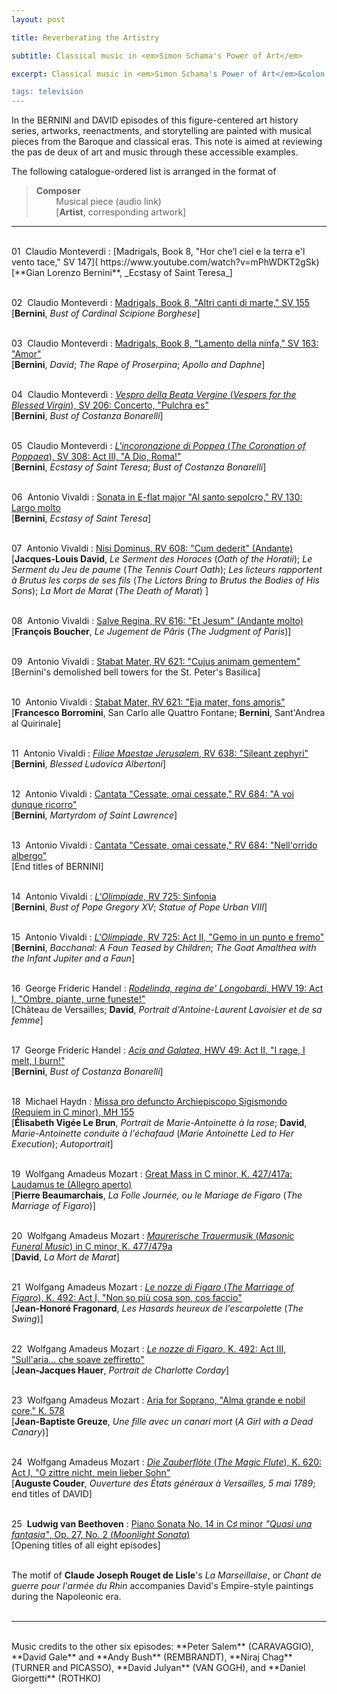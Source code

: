 ```yaml
---
layout: post

title: Reverberating the Artistry

subtitle: Classical music in <em>Simon Schama's Power of Art</em>

excerpt: Classical music in <em>Simon Schama's Power of Art</em>&colon; Gian Lorenzo Bernini and Jacques-Louis David echoed with Monteverdi, Vivaldi, Handel, Hadyn, and Mozart <br />

tags: television
---
```


In the BERNINI and DAVID episodes of this figure-centered art history series, artworks, reenactments, and storytelling are painted with musical pieces from the Baroque and classical eras. This note is aimed at reviewing the pas de deux of art and music through these accessible examples. 

The following catalogue-ordered list is arranged in the format of
> **Composer** <br />
> &nbsp; &nbsp; &nbsp; &nbsp; Musical piece (audio link) <br />
> &nbsp; &nbsp; &nbsp; &nbsp; [**Artist**, corresponding artwork]  

----
<br />
01&nbsp; Claudio Monteverdi
: [Madrigals, Book 8, "Hor che’l ciel e la terra e'l vento tace," SV 147](
https://www.youtube.com/watch?v=mPhWDKT2gSk)
<br />
[**Gian Lorenzo Bernini**, _Ecstasy of Saint Teresa_]
<br /><br />


02&nbsp; Claudio Monteverdi
: [Madrigals, Book 8, "Altri canti di marte," SV 155](
https://www.youtube.com/watch?v=1Z1tpAsA2M8)
<br />
[**Bernini**, _Bust of Cardinal Scipione Borghese_]
<br /><br />


03&nbsp; Claudio Monteverdi 
: [Madrigals, Book 8, "Lamento della ninfa," SV 163: "Amor"](
https://www.youtube.com/watch?v=N3XVvUxcIY0) 
<br />
[**Bernini**, _David_; _The Rape of Proserpina_; _Apollo and Daphne_]
<br /><br />


04&nbsp; Claudio Monteverdi 
: [_Vespro della Beata Vergine_ (_Vespers for the Blessed Virgin_), SV 206: Concerto, "Pulchra es"](
https://www.youtube.com/watch?v=XIsliS7oz8s) 
<br />
[**Bernini**, _Bust of Costanza Bonarelli_]
<br /><br />


05&nbsp; Claudio Monteverdi 
: [_L'incoronazione di Poppea_ (_The Coronation of Poppaea_), SV 308: Act III, "A Dio, Roma!"](
https://www.youtube.com/watch?v=ODZ1laysiFI)
<br />
[**Bernini**, _Ecstasy of Saint Teresa_; _Bust of Costanza Bonarelli_]
<br /><br />


06&nbsp; Antonio Vivaldi
: [Sonata in E-flat major "Al santo sepolcro," RV 130: Largo molto](
https://www.youtube.com/watch?v=OJQ04_y6e6c)
<br />
[**Bernini**, _Ecstasy of Saint Teresa_]
<br /><br />


07&nbsp; Antonio Vivaldi
: [Nisi Dominus, RV 608: "Cum dederit" (Andante)](
https://www.youtube.com/watch?v=Bxp74hB-4Zw)
<br />
[**Jacques-Louis David**, _Le Serment des Horaces_ (_Oath of the Horatii_);
_Le Serment du Jeu de paume_ (_The Tennis Court Oath_); 
_Les licteurs rapportent à Brutus les corps de ses fils_ (_The Lictors Bring to Brutus the Bodies of His Sons_);
_La Mort de Marat_ (_The Death of Marat_)
]
<br /><br />


08&nbsp; Antonio Vivaldi
: [Salve Regina, RV 616: "Et Jesum" (Andante molto)](
https://www.youtube.com/watch?v=wqAx99Cigig)
<br />
[**François Boucher**, _Le Jugement de Pâris_ (_The Judgment of Paris_)]
<br /><br />


09&nbsp; Antonio Vivaldi
: [Stabat Mater, RV 621: "Cujus animam gementem"](
https://www.youtube.com/watch?v=Dzg91IyhIt8)
<br />
[Bernini's demolished bell towers for the St. Peter's Basilica]
<br /><br />


10&nbsp; Antonio Vivaldi
: [Stabat Mater, RV 621: "Eja mater, fons amoris"](
https://www.youtube.com/watch?v=j5lkTEKQiXM)
<br />
[**Francesco Borromini**, San Carlo alle Quattro Fontane; **Bernini**, Sant'Andrea al Quirinale]
<br /><br />


11&nbsp; Antonio Vivaldi
: [_Filiae Maestae Jerusalem_, RV 638: "Sileant zephyri"](
https://www.youtube.com/watch?v=zIxXMIie9XI)
<br />
[**Bernini**, _Blessed Ludovica Albertoni_]
<br /><br />


12&nbsp; Antonio Vivaldi
: [Cantata "Cessate, omai cessate," RV 684: "A voi dunque ricorro"](
https://www.youtube.com/watch?v=zTXdQuWiWAw)
<br />
[**Bernini**, _Martyrdom of Saint Lawrence_]
<br /><br />


13&nbsp; Antonio Vivaldi
: [Cantata "Cessate, omai cessate," RV 684: "Nell'orrido albergo"](
https://www.youtube.com/watch?v=66OJIcGSkKs)
<br />
[End titles of BERNINI]
<br /><br />

14&nbsp; Antonio Vivaldi
: [_L'Olimpiade_, RV 725: Sinfonia](
https://www.youtube.com/watch?v=2QYuh9D1JEo)
<br />
[**Bernini**, _Bust of Pope Gregory XV_; _Statue of Pope Urban VIII_]
<br /><br />


15&nbsp; Antonio Vivaldi
: [_L'Olimpiade_, RV 725: Act II, "Gemo in un punto e fremo"](
https://www.youtube.com/watch?v=VHUiG1TpBGU)
<br />
[**Bernini**, _Bacchanal: A Faun Teased by Children_; _The Goat Amalthea with the Infant Jupiter and a Faun_]
<br /><br />


16&nbsp; George Frideric Handel
: [_Rodelinda, regina de' Longobardi_, HWV 19: Act I, "Ombre, piante, urne funeste!"](
https://www.youtube.com/watch?v=RmeFTM80NDk)
<br />
[Château de Versailles; **David**, _Portrait d'Antoine-Laurent Lavoisier et de sa femme_]
<br /><br />


17&nbsp; George Frideric Handel
: [_Acis and Galatea_, HWV 49: Act II, "I rage, I melt, I burn!"](
https://www.youtube.com/watch?v=20Wy7kK_wGc)
<br />
[**Bernini**, _Bust of Costanza Bonarelli_]
<br /><br />


18&nbsp; Michael Haydn
: [Missa pro defuncto Archiepiscopo Sigismondo (Requiem in C minor), MH 155](
https://www.youtube.com/watch?v=EUKFK2ezoCQ&t=21s)
<br />
[**Élisabeth Vigée Le Brun**, _Portrait de Marie-Antoinette à la rose_; **David**, _Marie-Antoinette conduite à l'échafaud_ (_Marie Antoinette Led to Her Execution_); _Autoportrait_]
<br /><br />


19&nbsp; Wolfgang Amadeus Mozart
: [Great Mass in C minor, K. 427/417a: Laudamus te (Allegro aperto)](
https://www.youtube.com/watch?v=czpbVZI5-Pk)
<br />
[**Pierre Beaumarchais**, _La Folle Journée, ou le Mariage de Figaro_ (_The Marriage of Figaro_)]
<br /><br />


20&nbsp; Wolfgang Amadeus Mozart
: [_Maurerische Trauermusik_ (_Masonic Funeral Music_) in C minor, K. 477/479a](
https://www.youtube.com/watch?v=eX9V768gCso)
<br />
[**David**, _La Mort de Marat_]
<br /><br />


21&nbsp; Wolfgang Amadeus Mozart
: [_Le nozze di Figaro_ (_The Marriage of Figaro_), K. 492: Act I, "Non so più cosa son, cos faccio"](
https://www.youtube.com/watch?v=nGTBCWnwzgI)
<br />
[**Jean-Honoré Fragonard**, _Les Hasards heureux de l'escarpolette_ (_The Swing_)]
<br /><br />


22&nbsp; Wolfgang Amadeus Mozart
: [_Le nozze di Figaro_, K. 492: Act III, "Sull'aria... che soave zeffiretto"](
https://www.youtube.com/watch?v=BLtqZewjwgA)
<br />
[**Jean-Jacques Hauer**, _Portrait de Charlotte Corday_]
<br /><br />


23&nbsp; Wolfgang Amadeus Mozart
: [Aria for Soprano, "Alma grande e nobil core," K. 578]( 
https://www.youtube.com/watch?v=FcA5_k2mq7c)
<br />
[**Jean-Baptiste Greuze**, _Une fille avec un canari mort_ (_A Girl with a Dead Canary_)]
<br /><br />


24&nbsp; Wolfgang Amadeus Mozart
: [_Die Zauberflöte_ (_The Magic Flute_), K. 620: Act I, "O zittre nicht, mein lieber Sohn"](
https://www.youtube.com/watch?v=fX5zsrC6hYk)
<br />
[**Auguste Couder**, _Ouverture des États généraux à Versailles, 5 mai 1789_; end titles of DAVID]
<br /><br />

25&nbsp; **Ludwig van Beethoven**
: [Piano Sonata No. 14 in C♯ minor _"Quasi una fantasia"_, Op. 27, No. 2 (_Moonlight Sonata_)](
https://www.youtube.com/watch?v=Q3X5ZpLNILI
)
<br />
[Opening titles of all eight episodes]
<br /><br />

The motif of **Claude Joseph Rouget de Lisle**'s _La Marseillaise_, or _Chant de guerre pour l'armée du Rhin_ accompanies David's Empire-style paintings during the Napoleonic era.
<br /><br />

----
<br />
Music credits to the other six episodes: **Peter Salem** (CARAVAGGIO), **David Gale** and **Andy Bush** (REMBRANDT), **Niraj Chag** (TURNER and PICASSO), **David Julyan** (VAN GOGH), and **Daniel Giorgetti** (ROTHKO)
<br /><br />
